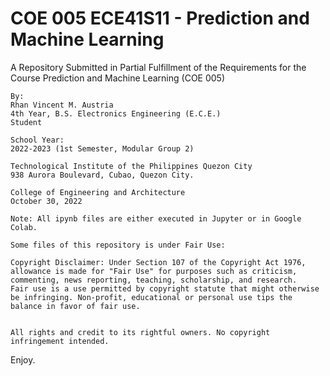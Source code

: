 # COE 005 ECE41S11 - Prediction and Machine Learning

A Repository Submitted in Partial Fulfillment of the Requirements for the Course
Prediction and Machine Learning (COE 005)
```
By:
Rhan Vincent M. Austria
4th Year, B.S. Electronics Engineering (E.C.E.)
Student
```
```
School Year:
2022-2023 (1st Semester, Modular Group 2)
```
```
Technological Institute of the Philippines Quezon City
938 Aurora Boulevard, Cubao, Quezon City.
```
```
College of Engineering and Architecture
October 30, 2022
```
```
Note: All ipynb files are either executed in Jupyter or in Google Colab.
```
```
Some files of this repository is under Fair Use:

Copyright Disclaimer: Under Section 107 of the Copyright Act 1976, allowance is made for "Fair Use" for purposes such as criticism, commenting, news reporting, teaching, scholarship, and research. 
Fair use is a use permitted by copyright statute that might otherwise be infringing. Non-profit, educational or personal use tips the balance in favor of fair use.


All rights and credit to its rightful owners. No copyright infringement intended.
```

Enjoy.
